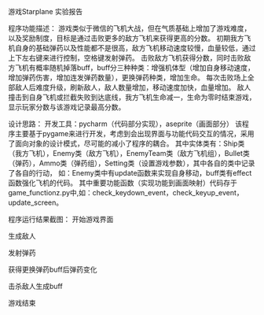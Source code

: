 游戏Starplane
实验报告

程序功能描述：
游戏类似于微信的飞机大战，但在气质基础上增加了游戏难度，以及奖励制度，目标是通过击败更多的敌方飞机来获得更高的分数。
初期我方飞机自身的基础弹药以及性能都不是很高，敌方飞机移动速度较慢，血量较低，通过上下左右键来进行控制，空格键发射弹药。
击败敌方飞机获得分数，同时击败敌方飞机有概率随机掉落buff，buff分三种种类：增强机体型（增加自身移动速度，增加弹药伤害，增加连发弹药数量），更换弹药种类，增加生命。
每次击败场上全部敌人后难度升级，刷新敌人，敌人数量增加，移动速度加快，血量增加。
敌人撞击到自身飞机或拦截失败到达底线，我方飞机生命减一，生命为零时结束游戏，显示玩家分数与该游戏记录最高分数。

设计思路：
开发工具：pycharm（代码部分实现），aseprite（画面部分）
该程序主要基于pygame来进行开发，考虑到会出现界面与功能代码交互的情况，采用了面向对象的设计模式，尽可能的减小了程序的耦合。
其中实体类有：Ship类（我方飞机），Enemy类（敌方飞机），EnemyTeam类（敌方飞机组），Bullet类（弹药），Ammo类（弹药组），Setting类（设置游戏参数），其中各自的类中记录了各自的行动，
如：Enemy类中有update函数来实现自身移动，buff类有effect函数强化飞机的代码。
其中重要功能函数（实现功能到画面映射）代码存于game_functionz.py中,如：check_keydown_event，check_keyup_event，update_screen。

程序运行结果截图：
开始游戏界面

生成敌人




发射弹药

获得更换弹药buff后弹药变化





击杀敌人生成buff

游戏结束
